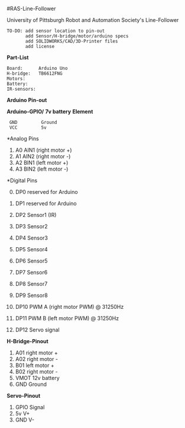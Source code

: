 #RAS-Line-Follower

University of Pittsburgh Robot and Automation Society's Line-Follower

    TO-DO: add sensor location to pin-out
           add Sensor/H-bridge/motor/arduino specs
           add SOLIDWORKS/CAD/3D-Printer files
           add license


**Part-List**

    Board:      Arduino Uno
    H-bridge:   TB6612FNG
    Motors:
    Battery:
    IR-sensors:


**Arduino Pin-out**


**Arduino-GPIO/**
**7v battery**   **Element**

     GND         Ground
     VCC         5v

*Analog Pins

  1. A0           AIN1 (right motor +)
  2. A1           AIN2 (right motor -)
  3. A2           BIN1 (left  motor +)
  4. A3           BIN2 (left  motor -)

*Digital Pins

  0. DP0 reserved for Arduino
  1. DP1 reserved for Arduino

  2. DP2          Sensor1 (IR)
  3. DP3          Sensor2
  4. DP4          Sensor3  
  5. DP5          Sensor4  
  6. DP6          Sensor5  
  7. DP7          Sensor6  
  8. DP8          Sensor7  
  9. DP9          Sensor8 

 10. DP10           PWM A (right motor PWM) @ 31250Hz
 11. DP11           PWM B (left  motor PWM) @ 31250Hz

 12. DP12          Servo signal




**H-Bridge-Pinout**

  1. A01         right motor +
  2. A02         right motor -
  3. B01         left  motor +
  4. B02         right motor -
  5. VMOT        12v battery
  6. GND         Ground




**Servo-Pinout**

  1. GPIO        Signal
  2. 5v          V+
  3. GND         V-
